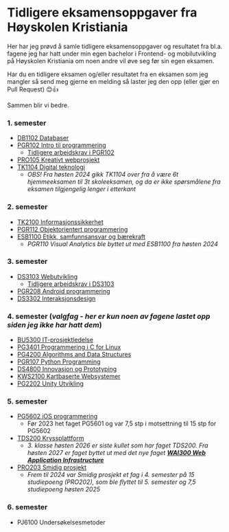 # Tidligere eksamensoppgaver fra Høyskolen Kristiania
Her har jeg prøvd å samle tidligere eksamensoppgaver og resultatet fra bl.a. fagene jeg har hatt under min egen bachelor i Frontend- og mobilutvikling på Høyskolen Kristiania om noen andre vil øve seg før sin egen eksamen.

Har du en tidligere eksamen og/eller resultatet fra en eksamen som jeg mangler så send meg gjerne en melding så laster jeg den opp (eller gjør en Pull Request) 😊👍

Sammen blir vi bedre.

### 1. semester
- [DB1102 Databaser](https://github.com/gjermstad-edu/frontend-kristiania-exams/tree/main/DB1102%20Databaser)
- [PGR102 Intro til programmering](https://github.com/gjermstad-edu/frontend-kristiania-exams/tree/main/PGR102%20Intro%20til%20programmering)
  - [Tidligere arbeidskrav i PGR102](https://github.com/gjermstad-edu/frontend-kristiania-exams/tree/main/PGR102%20Intro%20til%20programmering/arbeidskrav_PGR102)
- [PRO105 Kreativt webprosjekt](https://github.com/gjermstad-edu/frontend-kristiania-exams/tree/main/PRO105%20Kreativt%20webprosjekt)
- [TK1104 Digital teknologi](https://github.com/gjermstad-edu/frontend-kristiania-exams/tree/main/TK1104%20Digital%20Teknologi)
  - _OBS! Fra høsten 2024 gikk TK1104 over fra å være 6t hjemmeeksamen til 3t skoleeksamen, og da er ikke spørsmålene fra eksamen tilgjengelig lenger i etterkant_

### 2. semester
- [TK2100 Informasjonssikkerhet](https://github.com/gjermstad-edu/frontend-kristiania-exams/tree/main/TK2100%20Informasjonssikkerhet)
- [PGR112 Objektorientert programmering](https://github.com/gjermstad-edu/frontend-kristiania-exams/tree/main/PGR112%20Objektorientert%20programmering)
- [ESB1100 Etikk, samfunnsansvar og bærekraft](https://github.com/gjermstad-edu/frontend-kristiania-exams/tree/main/ESB1100%20Etikk%2C%20samfunnsansvar%20og%20bærekraft)
  - _PGR110 Visual Analytics ble byttet ut med ESB1100 fra høsten 2024_

### 3. semester
- [DS3103 Webutvikling](https://github.com/gjermstad-edu/frontend-kristiania-exams/tree/main/DS3103%20Webutvikling)
  - [Tidligere arbeidskrav i DS3103](https://github.com/gjermstad-edu/frontend-kristiania-exams/tree/main/DS3103%20Webutvikling/arbeidskrav_DS3103)
- [PGR208 Android programmering](https://github.com/gjermstad-edu/frontend-kristiania-exams/tree/main/PGR208%20Android%20programmering)
- [DS3302 Interaksjonsdesign](https://github.com/gjermstad-edu/frontend-kristiania-exams/tree/main/DS3302%20Interaksjonsdesign)

### 4. semester (_valgfag - her er kun noen av fagene lastet opp siden jeg ikke har hatt dem_)
- [BU5300 IT-prosjektledelse](https://github.com/gjermstad-edu/frontend-kristiania-exams/tree/main/BU5300%20IT-prosjektledelse)
- [PG3401 Programmering i C for Linux](https://github.com/gjermstad-edu/frontend-kristiania-exams/tree/main/PG3401%20Programmering%20i%20C%20for%20Linux)
- [PG4200 Algorithms and Data Structures](https://github.com/gjermstad-edu/frontend-kristiania-exams/tree/main/PG4200%20Algoritmer%20og%20datastrukturer)
- [PGR107 Python Programming](https://github.com/gjermstad-edu/frontend-kristiania-exams/tree/main/PGR107%20Python-programmering)
- [DS4800 Innovasjon og Prototyping](https://github.com/gjermstad-edu/frontend-kristiania-exams/tree/main/DS4800%20Innovasjon%20og%20Prototyping)
- [KWS2100 Kartbaserte Websystemer](https://github.com/gjermstad-edu/frontend-kristiania-exams/tree/main/KWS2100%20Kartbaserte%20Websystemer)
- [PG2202 Unity Utvikling](https://github.com/gjermstad-edu/frontend-kristiania-exams/tree/main/PG2202%20Unity%20Utvikling)

### 5. semester
- [PG5602 iOS programmering](https://github.com/gjermstad-edu/frontend-kristiania-exams/tree/main/PG5602%20iOS%20programmering)
  - Før 2023 het faget PG5601 og var 7,5 stp i motsettning til 15 stp for PG5602
- [TDS200 Kryssplattform](https://github.com/gjermstad-edu/frontend-kristiania-exams/tree/main/TDS200%20Kryssplattform)
  - _3. klasse høsten 2026 er siste kullet som har faget TDS200. Fra høsten 2027 er faget byttet ut med det nye faget **[WAI300 Web Application Infrastructure](https://www.kristiania.no/studieportal/school-of-economics-innovation-and-technology/bachelorniva/wai300/web-application-infrastructure/)**_
- [PRO203 Smidig prosjekt](https://github.com/gjermstad-edu/frontend-kristiania-exams/tree/main/PRO203%20Smidig%20prosjekt)
  - _Frem til 2024 var Smidig prosjekt et fag i 4. semester på 15 studiepoeng (PRO202), som ble flyttet til 5. semester og 7,5 studiepoeng høsten 2025_

### 6. semester
- PJ6100 Undersøkelsesmetoder
